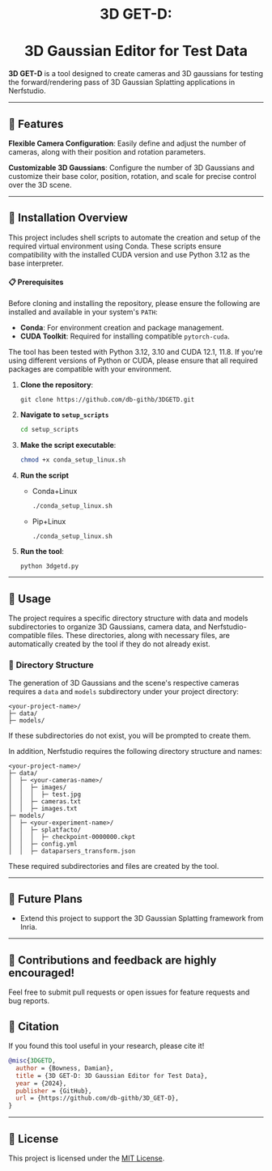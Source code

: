 <h1 align="center">3D GET-D:</h1>
<h1 align="center">3D Gaussian Editor for Test Data</h1>



**3D GET-D** is a tool designed to create cameras and 3D gaussians for testing the forward/rendering pass of 3D Gaussian Splatting applications in Nerfstudio.

---

## 🚀 **Features**

**Flexible Camera Configuration**: Easily define and adjust the number of cameras, along with their position and rotation parameters.

**Customizable 3D Gaussians**: Configure the number of 3D Gaussians and customize their base color, position, rotation, and scale for precise control over the 3D scene.

---

## 🔧  **Installation Overview**

This project includes shell scripts to automate the creation and setup of the required virtual environment using Conda. These scripts ensure compatibility with the installed CUDA version and use Python 3.12 as the base interpreter.
#### 📋 **Prerequisites**
Before cloning and installing the repository, please ensure the following are installed and available in your system's `PATH`:
- **Conda**: For environment creation and package management.
- **CUDA Toolkit**: Required for installing compatible `pytorch-cuda`.

The tool has been tested with Python 3.12, 3.10 and CUDA 12.1, 11.8. If you're using different versions of Python or CUDA, please ensure that all required packages are compatible with your environment.

1. **Clone the repository**:
    ```git
    git clone https://github.com/db-githb/3DGETD.git
    ```
2. **Navigate to `setup_scripts`**
    ```bash
    cd setup_scripts
    ```
3. **Make the script executable**:
    ```bash
    chmod +x conda_setup_linux.sh
    ```
4. **Run the script**

    - Conda+Linux
        ```bash
        ./conda_setup_linux.sh
        ```
    - Pip+Linux
        ```bash
        ./conda_setup_linux.sh
        ```
5. **Run the tool**:
    ```
    python 3dgetd.py
    ````
---

## 📖 **Usage**

The project requires a specific directory structure with data and models subdirectories to organize 3D Gaussians, camera data, and Nerfstudio-compatible files. These directories, along with necessary files, are automatically created by the tool if they do not already exist.

### 📂 **Directory Structure**

The generation of 3D Gaussians and the scene's respective cameras requires a ```data``` and ```models``` subdirectory under your project directory:

```
<your-project-name>/
├─ data/
├─ models/
```
If these subdirectories do not exist, you will be prompted to create them.

In addition, Nerfstudio requires the following directory structure and names:

```
<your-project-name>/
├─ data/
│  ├─ <your-cameras-name>/
│  │  ├─ images/
│  │  │  ├─ test.jpg
│  │  ├─ cameras.txt
│  │  ├─ images.txt
├─ models/
│  ├─ <your-experiment-name>/
│  │  ├─ splatfacto/
│  │  │  ├─ checkpoint-0000000.ckpt
│  │  ├─ config.yml
│  │  ├─ dataparsers_transform.json
```

These required subdirectories and files are created by the tool.

---
## 🎯 **Future Plans**
- Extend this project to support the 3D Gaussian Splatting framework from Inria.

---

## 🌟 **Contributions and feedback are highly encouraged!**
Feel free to submit pull requests or open issues for feature requests and bug reports.

## 📜 **Citation**

If you found this tool useful in your research, please cite it!

```bibtex
@misc{3DGETD,
  author = {Bowness, Damian},
  title = {3D GET-D: 3D Gaussian Editor for Test Data},
  year = {2024},
  publisher = {GitHub},
  url = {https://github.com/db-githb/3D_GET-D},
}
```
---
## 📜 **License**
This project is licensed under the [MIT License](https://opensource.org/licenses/MIT).